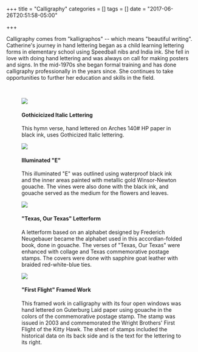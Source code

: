 +++
title = "Calligraphy"
categories = []
tags = []
date = "2017-06-26T20:51:58-05:00"

+++

Calligraphy comes from "kalligraphos" -- which means "beautiful writing". 
Catherine's journey in hand lettering began as a child learning lettering forms in elementary school using Speedball nibs and India ink. 
She fell in love with doing hand lettering and was always on call for making posters and signs. 
In the mid-1970s she began formal training and has done calligraphy professionally in the years since. 
She continues to take opportunities to further her education and skills in the field.
											
<br />

<div class="row">
    <div class="col-md-3">
        <figure class="figure">
            <img class="img-responsive" src="/images/calligraphy-01-gothicized-italic-poem-framed.jpg">
            <figcaption>
                <h4>Gothicicized Italic Lettering</h4>
                <p>This hymn verse, hand lettered on Arches 140# HP paper in black ink, uses Gothicized Italic lettering.</p>
            </figcaption>
        </figure>
    </div>
    <div class="col-md-3">
       <figure class="figure">
            <img class="img-responsive" src="/images/calligraphy-02-illuminated-e.jpg">
            <figcaption>
                <h4>Illuminated "E"</h4>
                <p>This illuminated "E" was outlined using waterproof black ink and the inner areas painted with metallic gold 
                Winsor-Newton gouache. The vines were also done with the black ink, and gouache served as the medium for the 
                flowers and leaves.</p>
            </figcaption>
        </figure>
     </div>
    <div class="col-md-3">
        <figure class="figure">
            <img class="img-responsive" src="/images/calligraphy-03-accordion.jpg">
            <figcaption>
                <h4>"Texas, Our Texas" Letterform</h4>
                <p>A letterform based on an alphabet designed by Frederich Neugebauer became the alphabet used in this 
                accordian-folded book, done in gouache. The verses of "Texas, Our Texas" were enhanced with collage and Texas 
                commemorative postage stamps. The covers were done with sapphire goat leather with braided red-white-blue ties.</p>
            </figcaption>
        </figure>
    </div>
    <div class="col-md-3">
        <figure class="figure">
            <img class="img-responsive" src="/images/calligraphy-04-first-flight.jpg">
            <figcaption>
                <h4>"First Flight" Framed Work</h4>
                <p>This framed work in calligraphy with its four open windows was hand lettered on Guterburg Laid paper 
                using gouache in the colors of the commemorative postage stamp. The stamp was issued in 2003 and 
                commemorated the Wright Brothers' First Flight of the Kitty Hawk. The sheet of stamps included the historical 
                data on its back side and is the text for the lettering to its right.</p>
            </figcaption>
        </figure>
    </div>
</div>